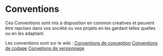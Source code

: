 Conventions
===========


Ces Conventions sont mis à disposition en common creatives et peuvent être reprises dans vos société ou vos projets en les gardant telles quelles ou en les adaptant.

Les conventions sont sur le wiki : 
[Conventions de conception](https://github.com/florentdupont/Conventions/wiki/Conventions-de-conception)
[Conventions de codage](https://github.com/florentdupont/Conventions/wiki/Convention-de-codage)
[Convetions de versionnage](https://github.com/florentdupont/Conventions/wiki/Conventions-de-versionnage)
